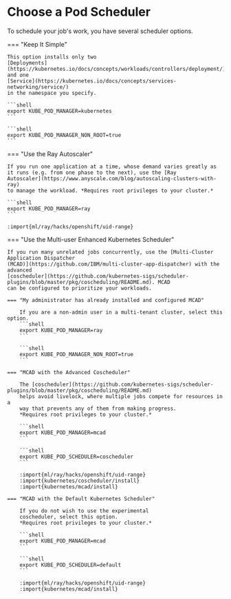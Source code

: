 # Choose a Pod Scheduler

To schedule your job's work, you have several scheduler options.

=== "Keep It Simple"

    This option installs only two
    [Deployments](https://kubernetes.io/docs/concepts/workloads/controllers/deployment/)
    and one
    [Service](https://kubernetes.io/docs/concepts/services-networking/service/)
    in the namespace you specify.
    
    ```shell
    export KUBE_POD_MANAGER=kubernetes
    ```

    ```shell
    export KUBE_POD_MANAGER_NON_ROOT=true
    ```

=== "Use the Ray Autoscaler"

    If you run one application at a time, whose demand varies greatly as
    it runs (e.g. from one phase to the next), use the [Ray
    Autoscaler](https://www.anyscale.com/blog/autoscaling-clusters-with-ray)
    to manage the workload. *Requires root privileges to your cluster.*

    ```shell
    export KUBE_POD_MANAGER=ray
    ```

    :import{ml/ray/hacks/openshift/uid-range}

=== "Use the Multi-user Enhanced Kubernetes Scheduler"

    If you run many unrelated jobs concurrently, use the [Multi-Cluster
    Application Dispatcher
    (MCAD)](https://github.com/IBM/multi-cluster-app-dispatcher) with the
    advanced
    [coscheduler](https://github.com/kubernetes-sigs/scheduler-plugins/blob/master/pkg/coscheduling/README.md). MCAD
    can be configured to prioritize your workloads.

    === "My administrator has already installed and configured MCAD"

        If you are a non-admin user in a multi-tenant cluster, select this option.
        ```shell
        export KUBE_POD_MANAGER=ray
        ```

        ```shell
        export KUBE_POD_MANAGER_NON_ROOT=true
        ```

    === "MCAD with the Advanced Coscheduler"
    
        The [coscheduler](https://github.com/kubernetes-sigs/scheduler-plugins/blob/master/pkg/coscheduling/README.md)
        helps avoid livelock, where multiple jobs compete for resources in a
        way that prevents any of them from making progress. 
        *Requires root privileges to your cluster.*
        
        ```shell
        export KUBE_POD_MANAGER=mcad
        ```

        ```shell
        export KUBE_POD_SCHEDULER=coscheduler
        ```

        :import{ml/ray/hacks/openshift/uid-range}
        :import{kubernetes/coscheduler/install}
        :import{kubernetes/mcad/install}

    === "MCAD with the Default Kubernetes Scheduler"

        If you do not wish to use the experimental
        coscheduler, select this option.
        *Requires root privileges to your cluster.*

        ```shell
        export KUBE_POD_MANAGER=mcad
        ```

        ```shell
        export KUBE_POD_SCHEDULER=default
        ```

        :import{ml/ray/hacks/openshift/uid-range}
        :import{kubernetes/mcad/install}
